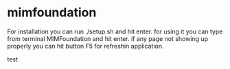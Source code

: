 # mimfoundation
For installation you can run ./setup.sh and hit enter. for using it you can type from terminal MIMFoundation and hit enter.
if any page not showing up properly you can hit button F5 for refreshin application.


test

